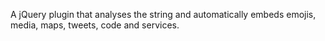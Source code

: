 A jQuery plugin that analyses the string and automatically embeds emojis, media, maps, tweets, code and services.

